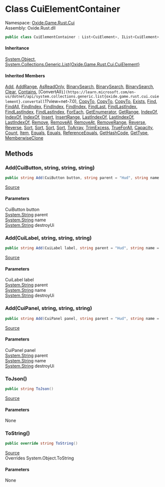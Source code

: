 # Class CuiElementContainer
Namespace: [Oxide.Game.Rust.Cui](Oxide.Game.Rust.Cui.md)  
Assembly: Oxide.Rust.dll  
```csharp
public class CuiElementContainer : List<CuiElement>, IList<CuiElement>, ICollection<CuiElement>, IList, ICollection, IReadOnlyList<CuiElement>, IReadOnlyCollection<CuiElement>, IEnumerable<CuiElement>, IEnumerable
```  
#### 


#### Inheritance
[System.Object](https://learn.microsoft.com/en-us/dotnet/api/system.object?view=net-7.0), [System.Collections.Generic.List{Oxide.Game.Rust.Cui.CuiElement}](https://learn.microsoft.com/en-us/dotnet/api/system.collections.generic.list{oxide.game.rust.cui.cuielement}?view=net-7.0)  
#### Inherited Members
[Add](https://learn.microsoft.com/en-us/dotnet/api/system.collections.generic.list{oxide.game.rust.cui.cuielement}.add?view=net-7.0), [AddRange](https://learn.microsoft.com/en-us/dotnet/api/system.collections.generic.list{oxide.game.rust.cui.cuielement}.addrange?view=net-7.0), [AsReadOnly](https://learn.microsoft.com/en-us/dotnet/api/system.collections.generic.list{oxide.game.rust.cui.cuielement}.asreadonly?view=net-7.0), [BinarySearch](https://learn.microsoft.com/en-us/dotnet/api/system.collections.generic.list{oxide.game.rust.cui.cuielement}.binarysearch?view=net-7.0), [BinarySearch](https://learn.microsoft.com/en-us/dotnet/api/system.collections.generic.list{oxide.game.rust.cui.cuielement}.binarysearch?view=net-7.0), [BinarySearch](https://learn.microsoft.com/en-us/dotnet/api/system.collections.generic.list{oxide.game.rust.cui.cuielement}.binarysearch?view=net-7.0), [Clear](https://learn.microsoft.com/en-us/dotnet/api/system.collections.generic.list{oxide.game.rust.cui.cuielement}.clear?view=net-7.0), [Contains](https://learn.microsoft.com/en-us/dotnet/api/system.collections.generic.list{oxide.game.rust.cui.cuielement}.contains?view=net-7.0), [ConvertAll``1](https://learn.microsoft.com/en-us/dotnet/api/system.collections.generic.list{oxide.game.rust.cui.cuielement}.convertall``1?view=net-7.0), [CopyTo](https://learn.microsoft.com/en-us/dotnet/api/system.collections.generic.list{oxide.game.rust.cui.cuielement}.copyto?view=net-7.0), [CopyTo](https://learn.microsoft.com/en-us/dotnet/api/system.collections.generic.list{oxide.game.rust.cui.cuielement}.copyto?view=net-7.0), [CopyTo](https://learn.microsoft.com/en-us/dotnet/api/system.collections.generic.list{oxide.game.rust.cui.cuielement}.copyto?view=net-7.0), [Exists](https://learn.microsoft.com/en-us/dotnet/api/system.collections.generic.list{oxide.game.rust.cui.cuielement}.exists?view=net-7.0), [Find](https://learn.microsoft.com/en-us/dotnet/api/system.collections.generic.list{oxide.game.rust.cui.cuielement}.find?view=net-7.0), [FindAll](https://learn.microsoft.com/en-us/dotnet/api/system.collections.generic.list{oxide.game.rust.cui.cuielement}.findall?view=net-7.0), [FindIndex](https://learn.microsoft.com/en-us/dotnet/api/system.collections.generic.list{oxide.game.rust.cui.cuielement}.findindex?view=net-7.0), [FindIndex](https://learn.microsoft.com/en-us/dotnet/api/system.collections.generic.list{oxide.game.rust.cui.cuielement}.findindex?view=net-7.0), [FindIndex](https://learn.microsoft.com/en-us/dotnet/api/system.collections.generic.list{oxide.game.rust.cui.cuielement}.findindex?view=net-7.0), [FindLast](https://learn.microsoft.com/en-us/dotnet/api/system.collections.generic.list{oxide.game.rust.cui.cuielement}.findlast?view=net-7.0), [FindLastIndex](https://learn.microsoft.com/en-us/dotnet/api/system.collections.generic.list{oxide.game.rust.cui.cuielement}.findlastindex?view=net-7.0), [FindLastIndex](https://learn.microsoft.com/en-us/dotnet/api/system.collections.generic.list{oxide.game.rust.cui.cuielement}.findlastindex?view=net-7.0), [FindLastIndex](https://learn.microsoft.com/en-us/dotnet/api/system.collections.generic.list{oxide.game.rust.cui.cuielement}.findlastindex?view=net-7.0), [ForEach](https://learn.microsoft.com/en-us/dotnet/api/system.collections.generic.list{oxide.game.rust.cui.cuielement}.foreach?view=net-7.0), [GetEnumerator](https://learn.microsoft.com/en-us/dotnet/api/system.collections.generic.list{oxide.game.rust.cui.cuielement}.getenumerator?view=net-7.0), [GetRange](https://learn.microsoft.com/en-us/dotnet/api/system.collections.generic.list{oxide.game.rust.cui.cuielement}.getrange?view=net-7.0), [IndexOf](https://learn.microsoft.com/en-us/dotnet/api/system.collections.generic.list{oxide.game.rust.cui.cuielement}.indexof?view=net-7.0), [IndexOf](https://learn.microsoft.com/en-us/dotnet/api/system.collections.generic.list{oxide.game.rust.cui.cuielement}.indexof?view=net-7.0), [IndexOf](https://learn.microsoft.com/en-us/dotnet/api/system.collections.generic.list{oxide.game.rust.cui.cuielement}.indexof?view=net-7.0), [Insert](https://learn.microsoft.com/en-us/dotnet/api/system.collections.generic.list{oxide.game.rust.cui.cuielement}.insert?view=net-7.0), [InsertRange](https://learn.microsoft.com/en-us/dotnet/api/system.collections.generic.list{oxide.game.rust.cui.cuielement}.insertrange?view=net-7.0), [LastIndexOf](https://learn.microsoft.com/en-us/dotnet/api/system.collections.generic.list{oxide.game.rust.cui.cuielement}.lastindexof?view=net-7.0), [LastIndexOf](https://learn.microsoft.com/en-us/dotnet/api/system.collections.generic.list{oxide.game.rust.cui.cuielement}.lastindexof?view=net-7.0), [LastIndexOf](https://learn.microsoft.com/en-us/dotnet/api/system.collections.generic.list{oxide.game.rust.cui.cuielement}.lastindexof?view=net-7.0), [Remove](https://learn.microsoft.com/en-us/dotnet/api/system.collections.generic.list{oxide.game.rust.cui.cuielement}.remove?view=net-7.0), [RemoveAll](https://learn.microsoft.com/en-us/dotnet/api/system.collections.generic.list{oxide.game.rust.cui.cuielement}.removeall?view=net-7.0), [RemoveAt](https://learn.microsoft.com/en-us/dotnet/api/system.collections.generic.list{oxide.game.rust.cui.cuielement}.removeat?view=net-7.0), [RemoveRange](https://learn.microsoft.com/en-us/dotnet/api/system.collections.generic.list{oxide.game.rust.cui.cuielement}.removerange?view=net-7.0), [Reverse](https://learn.microsoft.com/en-us/dotnet/api/system.collections.generic.list{oxide.game.rust.cui.cuielement}.reverse?view=net-7.0), [Reverse](https://learn.microsoft.com/en-us/dotnet/api/system.collections.generic.list{oxide.game.rust.cui.cuielement}.reverse?view=net-7.0), [Sort](https://learn.microsoft.com/en-us/dotnet/api/system.collections.generic.list{oxide.game.rust.cui.cuielement}.sort?view=net-7.0), [Sort](https://learn.microsoft.com/en-us/dotnet/api/system.collections.generic.list{oxide.game.rust.cui.cuielement}.sort?view=net-7.0), [Sort](https://learn.microsoft.com/en-us/dotnet/api/system.collections.generic.list{oxide.game.rust.cui.cuielement}.sort?view=net-7.0), [Sort](https://learn.microsoft.com/en-us/dotnet/api/system.collections.generic.list{oxide.game.rust.cui.cuielement}.sort?view=net-7.0), [ToArray](https://learn.microsoft.com/en-us/dotnet/api/system.collections.generic.list{oxide.game.rust.cui.cuielement}.toarray?view=net-7.0), [TrimExcess](https://learn.microsoft.com/en-us/dotnet/api/system.collections.generic.list{oxide.game.rust.cui.cuielement}.trimexcess?view=net-7.0), [TrueForAll](https://learn.microsoft.com/en-us/dotnet/api/system.collections.generic.list{oxide.game.rust.cui.cuielement}.trueforall?view=net-7.0), [Capacity](https://learn.microsoft.com/en-us/dotnet/api/system.collections.generic.list{oxide.game.rust.cui.cuielement}.capacity?view=net-7.0), [Count](https://learn.microsoft.com/en-us/dotnet/api/system.collections.generic.list{oxide.game.rust.cui.cuielement}.count?view=net-7.0), [Item](https://learn.microsoft.com/en-us/dotnet/api/system.collections.generic.list{oxide.game.rust.cui.cuielement}.item?view=net-7.0), [Equals](https://learn.microsoft.com/en-us/dotnet/api/system.object.equals?view=net-7.0), [Equals](https://learn.microsoft.com/en-us/dotnet/api/system.object.equals?view=net-7.0), [ReferenceEquals](https://learn.microsoft.com/en-us/dotnet/api/system.object.referenceequals?view=net-7.0), [GetHashCode](https://learn.microsoft.com/en-us/dotnet/api/system.object.gethashcode?view=net-7.0), [GetType](https://learn.microsoft.com/en-us/dotnet/api/system.object.gettype?view=net-7.0), [MemberwiseClone](https://learn.microsoft.com/en-us/dotnet/api/system.object.memberwiseclone?view=net-7.0)  

## Methods 
### Add(CuiButton, string, string, string)  
  
```csharp
public string Add(CuiButton button, string parent = "Hud", string name = null, string destroyUi = null)
```  
[Source](https://github.com/OxideMod/Oxide.Rust/tree/develop/src/RustCui.cs#L64)  
  
#### Parameters  
CuiButton button   
[System.String](https://learn.microsoft.com/en-us/dotnet/api/system.string?view=net-7.0) parent   
[System.String](https://learn.microsoft.com/en-us/dotnet/api/system.string?view=net-7.0) name   
[System.String](https://learn.microsoft.com/en-us/dotnet/api/system.string?view=net-7.0) destroyUi 
### Add(CuiLabel, string, string, string)  
  
```csharp
public string Add(CuiLabel label, string parent = "Hud", string name = null, string destroyUi = null)
```  
[Source](https://github.com/OxideMod/Oxide.Rust/tree/develop/src/RustCui.cs#L99)  
  
#### Parameters  
CuiLabel label   
[System.String](https://learn.microsoft.com/en-us/dotnet/api/system.string?view=net-7.0) parent   
[System.String](https://learn.microsoft.com/en-us/dotnet/api/system.string?view=net-7.0) name   
[System.String](https://learn.microsoft.com/en-us/dotnet/api/system.string?view=net-7.0) destroyUi 
### Add(CuiPanel, string, string, string)  
  
```csharp
public string Add(CuiPanel panel, string parent = "Hud", string name = null, string destroyUi = null)
```  
[Source](https://github.com/OxideMod/Oxide.Rust/tree/develop/src/RustCui.cs#L121)  
  
#### Parameters  
CuiPanel panel   
[System.String](https://learn.microsoft.com/en-us/dotnet/api/system.string?view=net-7.0) parent   
[System.String](https://learn.microsoft.com/en-us/dotnet/api/system.string?view=net-7.0) name   
[System.String](https://learn.microsoft.com/en-us/dotnet/api/system.string?view=net-7.0) destroyUi 
### ToJson()  
  
```csharp
public string ToJson()
```  
[Source](https://github.com/OxideMod/Oxide.Rust/tree/develop/src/RustCui.cs#L162)  
  
#### Parameters  
None
### ToString()  
  
```csharp
public override string ToString()
```  
[Source](https://github.com/OxideMod/Oxide.Rust/tree/develop/src/RustCui.cs#L164)  
Overrides System.Object.ToString  
#### Parameters  
None
